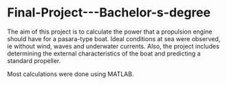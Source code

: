 # Final-Project---Bachelor-s-degree

The aim of this project is to calculate the power that a propulsion engine should have for a pasara-type boat. Ideal conditions at sea were observed,
ie without wind, waves and underwater currents. Also, the project includes determining the external characteristics of the boat and predicting a standard
propeller.

Most calculations were done using MATLAB.
